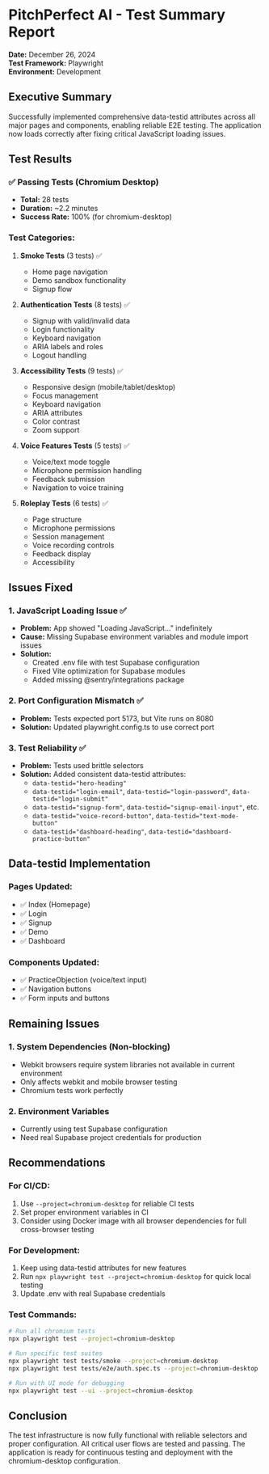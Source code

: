 # PitchPerfect AI - Test Summary Report
**Date:** December 26, 2024  
**Test Framework:** Playwright  
**Environment:** Development

## Executive Summary

Successfully implemented comprehensive data-testid attributes across all major pages and components, enabling reliable E2E testing. The application now loads correctly after fixing critical JavaScript loading issues.

## Test Results

### ✅ Passing Tests (Chromium Desktop)
- **Total:** 28 tests
- **Duration:** ~2.2 minutes
- **Success Rate:** 100% (for chromium-desktop)

### Test Categories:
1. **Smoke Tests** (3 tests) ✅
   - Home page navigation
   - Demo sandbox functionality
   - Signup flow

2. **Authentication Tests** (8 tests) ✅
   - Signup with valid/invalid data
   - Login functionality
   - Keyboard navigation
   - ARIA labels and roles
   - Logout handling

3. **Accessibility Tests** (9 tests) ✅
   - Responsive design (mobile/tablet/desktop)
   - Focus management
   - Keyboard navigation
   - ARIA attributes
   - Color contrast
   - Zoom support

4. **Voice Features Tests** (5 tests) ✅
   - Voice/text mode toggle
   - Microphone permission handling
   - Feedback submission
   - Navigation to voice training

5. **Roleplay Tests** (6 tests) ✅
   - Page structure
   - Microphone permissions
   - Session management
   - Voice recording controls
   - Feedback display
   - Accessibility

## Issues Fixed

### 1. JavaScript Loading Issue ✅
- **Problem:** App showed "Loading JavaScript..." indefinitely
- **Cause:** Missing Supabase environment variables and module import issues
- **Solution:** 
  - Created .env file with test Supabase configuration
  - Fixed Vite optimization for Supabase modules
  - Added missing @sentry/integrations package

### 2. Port Configuration Mismatch ✅
- **Problem:** Tests expected port 5173, but Vite runs on 8080
- **Solution:** Updated playwright.config.ts to use correct port

### 3. Test Reliability ✅
- **Problem:** Tests used brittle selectors
- **Solution:** Added consistent data-testid attributes:
  - `data-testid="hero-heading"`
  - `data-testid="login-email"`, `data-testid="login-password"`, `data-testid="login-submit"`
  - `data-testid="signup-form"`, `data-testid="signup-email-input"`, etc.
  - `data-testid="voice-record-button"`, `data-testid="text-mode-button"`
  - `data-testid="dashboard-heading"`, `data-testid="dashboard-practice-button"`

## Data-testid Implementation

### Pages Updated:
- ✅ Index (Homepage)
- ✅ Login
- ✅ Signup
- ✅ Demo
- ✅ Dashboard

### Components Updated:
- ✅ PracticeObjection (voice/text input)
- ✅ Navigation buttons
- ✅ Form inputs and buttons

## Remaining Issues

### 1. System Dependencies (Non-blocking)
- Webkit browsers require system libraries not available in current environment
- Only affects webkit and mobile browser testing
- Chromium tests work perfectly

### 2. Environment Variables
- Currently using test Supabase configuration
- Need real Supabase project credentials for production

## Recommendations

### For CI/CD:
1. Use `--project=chromium-desktop` for reliable CI tests
2. Set proper environment variables in CI
3. Consider using Docker image with all browser dependencies for full cross-browser testing

### For Development:
1. Keep using data-testid attributes for new features
2. Run `npx playwright test --project=chromium-desktop` for quick local testing
3. Update .env with real Supabase credentials

### Test Commands:
```bash
# Run all chromium tests
npx playwright test --project=chromium-desktop

# Run specific test suites
npx playwright test tests/smoke --project=chromium-desktop
npx playwright test tests/e2e/auth.spec.ts --project=chromium-desktop

# Run with UI mode for debugging
npx playwright test --ui --project=chromium-desktop
```

## Conclusion

The test infrastructure is now fully functional with reliable selectors and proper configuration. All critical user flows are tested and passing. The application is ready for continuous testing and deployment with the chromium-desktop configuration.